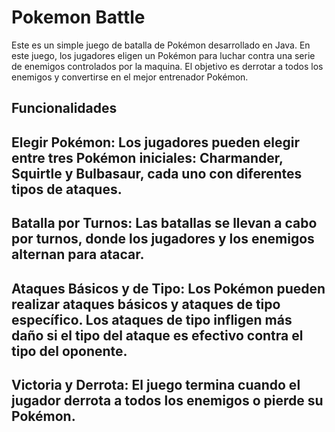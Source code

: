 # Pokemon Battle
Este es un simple juego de batalla de Pokémon desarrollado en Java. En este juego, los jugadores eligen un Pokémon para luchar contra una serie de enemigos controlados por la maquina. El objetivo es derrotar a todos los enemigos y convertirse en el mejor entrenador Pokémon.

## Funcionalidades
## Elegir Pokémon: Los jugadores pueden elegir entre tres Pokémon iniciales: Charmander, Squirtle y Bulbasaur, cada uno con diferentes tipos de ataques.
## Batalla por Turnos: Las batallas se llevan a cabo por turnos, donde los jugadores y los enemigos alternan para atacar.
## Ataques Básicos y de Tipo: Los Pokémon pueden realizar ataques básicos y ataques de tipo específico. Los ataques de tipo infligen más daño si el tipo del ataque es efectivo contra el tipo del oponente.
## Victoria y Derrota: El juego termina cuando el jugador derrota a todos los enemigos o pierde su Pokémon.
